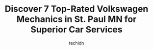 ---
layout: ampstory
image: https://images.unsplash.com/photo-1553440569-bcc63803a83d?ixlib=rb-4.0.3&ixid=MnwxMjA3fDB8MHxwaG90by1wYWdlfHx8fGVufDB8fHx8&auto=format&fit=crop&w=640&h=853&q=80
author: techidn
featured: false
description: When it comes to maintaining and repairing your vehicle in St. Paul MN, USA, you deserve nothing but the best. Thats why the 7 best Volkswagen Mechanic in the area are here to offer their e
title: Discover 7 Top-Rated Volkswagen Mechanics in St. Paul MN for Superior Car Services
cover:
   title: Discover 7 Top-Rated Volkswagen Mechanics in St. Paul MN for Superior Car Services
   subtitle: Rickpate
   background: https://images.unsplash.com/photo-1553440569-bcc63803a83d?ixlib=rb-4.0.3&ixid=MnwxMjA3fDB8MHxwaG90by1wYWdlfHx8fGVufDB8fHx8&auto=format&fit=crop&w=640&h=853&q=80

pages: 
 - layout: thirds
   top: <h1>#1 Tuan Auto Repair</h1>
   bottom: "<p>Tuan found a tow truck for me in a snowstorm when none were available. After reading the reviews online, I decided to have him do the bodywork on my car after my collisio</p>"
   background: https://www.knot35.com/toplist/wp-content/uploads/2023/06/best-volkswagen-mechanic-1-in-st-paul-mn-1685838782.jpeg
   backgroundblur: true
 - layout: thirds
   top: <h1>#2 Lloyds Automotive Service</h1>
   bottom: "<p>982 Grand Ave, St Paul, MN 55105, United States</p>"
   background: https://www.knot35.com/toplist/wp-content/uploads/2023/06/best-volkswagen-mechanic-2-in-st-paul-mn-1685838782.jpeg
   cta:
      link: https://www.knot35.com/toplist/discover-7-top-rated-volkswagen-mechanics-in-st-paul-mn-for-superior-car-services/
      text: Discover 7 Top-Rated Volkswagen Mechanics in St. Paul MN for Superior Car Services
 - layout: thirds
   top: <h1>#3 Lancer Service</h1>
   bottom: "<p>270 E 8th St, St Paul, MN 55101, United States</p>"
   background: https://www.knot35.com/toplist/wp-content/uploads/2023/06/best-volkswagen-mechanic-3-in-st-paul-mn-1685838783.jpeg
   cta:
      link: https://www.knot35.com/toplist/discover-7-top-rated-volkswagen-mechanics-in-st-paul-mn-for-superior-car-services/
      text: Discover 7 Top-Rated Volkswagen Mechanics in St. Paul MN for Superior Car Services
 - layout: thirds
   top: <h1>#4 Bonfes Auto Service & Body Repair</h1>
   bottom: "<p>380 7th St W, St Paul, MN 55102, United States</p>"
   background: https://images.unsplash.com/photo-1489694553447-4c9339da310d?ixlib=rb-4.0.3&ixid=MnwxMjA3fDB8MHxwaG90by1wYWdlfHx8fGVufDB8fHx8&auto=format&fit=crop&w=640&h=853&q=80
   cta:
      link: https://www.knot35.com/toplist/discover-7-top-rated-volkswagen-mechanics-in-st-paul-mn-for-superior-car-services/
      text: Discover 7 Top-Rated Volkswagen Mechanics in St. Paul MN for Superior Car Services
 - layout: thirds
   top: <h1>#5 Signal Garage Auto Care</h1>
   bottom: "<p>1592 Marshall Ave, St Paul, MN 55104, United States</p>"
   background: https://images.unsplash.com/photo-1524169358666-79f22534bc6e?ixlib=rb-4.0.3&ixid=MnwxMjA3fDB8MHxwaG90by1wYWdlfHx8fGVufDB8fHx8&auto=format&fit=crop&w=640&h=853&q=80
   cta:
      link: https://www.knot35.com/toplist/discover-7-top-rated-volkswagen-mechanics-in-st-paul-mn-for-superior-car-services/
      text: Discover 7 Top-Rated Volkswagen Mechanics in St. Paul MN for Superior Car Services
 - layout: thirds
   top: <h1>#6 Turbo Tims Anything Automotive</h1>
   bottom: "<p>1671 University Ave W, St Paul, MN 55104, United States</p>"
   background: https://images.unsplash.com/photo-1613843873231-1447db182f97?ixlib=rb-4.0.3&ixid=MnwxMjA3fDB8MHxwaG90by1wYWdlfHx8fGVufDB8fHx8&auto=format&fit=crop&w=640&h=853&q=80
   cta:
      link: https://www.knot35.com/toplist/discover-7-top-rated-volkswagen-mechanics-in-st-paul-mn-for-superior-car-services/
      text: Discover 7 Top-Rated Volkswagen Mechanics in St. Paul MN for Superior Car Services
 - layout: thirds
   top: <h1>#7 St. Paul Automotive</h1>
   bottom: "<p>910 Randolph Ave, St Paul, MN 55102, United States</p>"
   background: https://images.unsplash.com/photo-1522441815192-d9f04eb0615c?ixlib=rb-4.0.3&ixid=MnwxMjA3fDB8MHxwaG90by1wYWdlfHx8fGVufDB8fHx8&auto=format&fit=crop&w=640&h=853&q=80
   cta:
      link: https://www.knot35.com/toplist/discover-7-top-rated-volkswagen-mechanics-in-st-paul-mn-for-superior-car-services/
      text: Discover 7 Top-Rated Volkswagen Mechanics in St. Paul MN for Superior Car Services
 - layout: thirds
   middle: Continue reading...
   background: https://images.unsplash.com/photo-1609083590460-7b8cc0ca65f8?ixlib=rb-4.0.3&ixid=MnwxMjA3fDB8MHxwaG90by1wYWdlfHx8fGVufDB8fHx8&auto=format&fit=crop&w=640&h=853&q=80
   cta:
      link: https://www.knot35.com/toplist/discover-7-top-rated-volkswagen-mechanics-in-st-paul-mn-for-superior-car-services/
      text: Discover 7 Top-Rated Volkswagen Mechanics in St. Paul MN for Superior Car Services
      
---